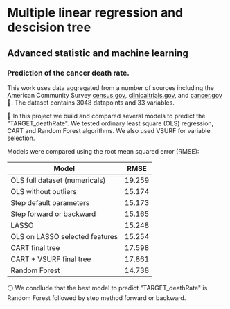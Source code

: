 # Multiple linear regression and descision tree

## Advanced statistic and machine learning

### Prediction of the cancer death rate.

This work uses data aggregated from a number of sources including the American Community Survey [census.gov](http://census.gov/), [clinicaltrials.gov](http://clinicaltrials.gov/), and [cancer.gov](http://cancer.gov/) 🏥. 
The dataset contains 3048 datapoints and 33 variables.

🚩 In this project we build and compared several models to predict the "TARGET_deathRate". We tested ordinary least square (OLS) regression, CART and Random Forest algorithms. We also used VSURF for variable selection.

Models were compared using the root mean squared error (RMSE): 


| **Model**                      | **RMSE** |
|--------------------------------|----------|
| OLS full dataset (numericals)  | 19.259   |
| OLS without outliers           | 15.174   |
| Step default parameters        | 15.173   |
| Step forward or backward       | 15.165   |
| LASSO                          | 15.248   |
| OLS on LASSO selected features | 15.254   |
| CART final tree                | 17.598   |
| CART + VSURF final tree        | 17.861   |
| Random Forest                  | 14.738   |


⚪ We condlude that the best model to predict "TARGET_deathRate"  is Random Forest followed by step method forward or backward.



